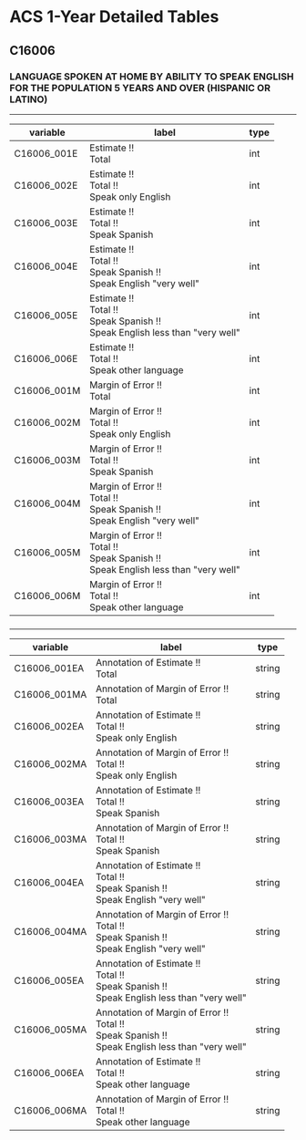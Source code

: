 # ACS 1-Year Detailed Tables

## C16006

### LANGUAGE SPOKEN AT HOME BY ABILITY TO SPEAK ENGLISH FOR THE POPULATION 5 YEARS AND OVER (HISPANIC OR LATINO)

___

| variable | label | type |
| ----- | ----- | ----- |
| C16006_001E | Estimate !!<br>Total | int |
| C16006_002E | Estimate !!<br>Total !!<br>Speak only English | int |
| C16006_003E | Estimate !!<br>Total !!<br>Speak Spanish | int |
| C16006_004E | Estimate !!<br>Total !!<br>Speak Spanish !!<br>Speak English &quot;very well&quot; | int |
| C16006_005E | Estimate !!<br>Total !!<br>Speak Spanish !!<br>Speak English less than &quot;very well&quot; | int |
| C16006_006E | Estimate !!<br>Total !!<br>Speak other language | int |
| C16006_001M | Margin of Error !!<br>Total | int |
| C16006_002M | Margin of Error !!<br>Total !!<br>Speak only English | int |
| C16006_003M | Margin of Error !!<br>Total !!<br>Speak Spanish | int |
| C16006_004M | Margin of Error !!<br>Total !!<br>Speak Spanish !!<br>Speak English &quot;very well&quot; | int |
| C16006_005M | Margin of Error !!<br>Total !!<br>Speak Spanish !!<br>Speak English less than &quot;very well&quot; | int |
| C16006_006M | Margin of Error !!<br>Total !!<br>Speak other language | int |
### 

___

| variable | label | type |
| ----- | ----- | ----- |
| C16006_001EA | Annotation of Estimate !!<br>Total | string |
| C16006_001MA | Annotation of Margin of Error !!<br>Total | string |
| C16006_002EA | Annotation of Estimate !!<br>Total !!<br>Speak only English | string |
| C16006_002MA | Annotation of Margin of Error !!<br>Total !!<br>Speak only English | string |
| C16006_003EA | Annotation of Estimate !!<br>Total !!<br>Speak Spanish | string |
| C16006_003MA | Annotation of Margin of Error !!<br>Total !!<br>Speak Spanish | string |
| C16006_004EA | Annotation of Estimate !!<br>Total !!<br>Speak Spanish !!<br>Speak English &quot;very well&quot; | string |
| C16006_004MA | Annotation of Margin of Error !!<br>Total !!<br>Speak Spanish !!<br>Speak English &quot;very well&quot; | string |
| C16006_005EA | Annotation of Estimate !!<br>Total !!<br>Speak Spanish !!<br>Speak English less than &quot;very well&quot; | string |
| C16006_005MA | Annotation of Margin of Error !!<br>Total !!<br>Speak Spanish !!<br>Speak English less than &quot;very well&quot; | string |
| C16006_006EA | Annotation of Estimate !!<br>Total !!<br>Speak other language | string |
| C16006_006MA | Annotation of Margin of Error !!<br>Total !!<br>Speak other language | string |

